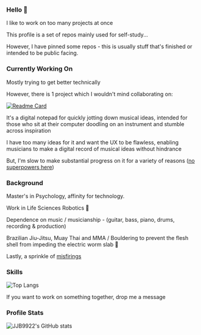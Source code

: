 ### Hello 🤠

I like to work on too many projects at once

This profile is a set of repos mainly used for self-study...

However, I have pinned some repos - this is usually stuff that's finished or intended to be public facing.

### Currently Working On

Mostly trying to get better technically

However, there is 1 project which I wouldn't mind collaborating on:

[![Readme Card](https://github-readme-stats.vercel.app/api/pin/?username=JJB9922&repo=MusiDoodle)](https://github.com/anuraghazra/github-readme-stats)

It's a digital notepad for quickly jotting down musical ideas, intended for those who sit at their computer doodling on an instrument and stumble across inspiration

I have too many ideas for it and want the UX to be flawless, enabling musicians to make a digital record of musical ideas without hindrance

But, I'm slow to make substantial progress on it for a variety of reasons ([no superpowers here](https://www.youtube.com/watch?v=68W2fzN3ZiU))

### Background

Master's in Psychology, affinity for technology.

Work in Life Sciences Robotics 🤖

Dependence on music / musicianship - (guitar, bass, piano, drums, recording & production)

Brazilian Jiu-Jitsu, Muay Thai and MMA / Bouldering to prevent the flesh shell from impeding the electric worm slab 🧠

Lastly, a sprinkle of [misfirings](https://pubmed.ncbi.nlm.nih.gov/31536037/)

### Skills

![Top Langs](https://github-readme-stats.vercel.app/api/top-langs/?username=JJB9922&layout=compact)

If you want to work on something together, drop me a message

### Profile Stats

![JJB9922's GitHub stats](https://github-readme-stats.vercel.app/api?username=JJB9922&show_icons=true&theme=dracula&rank_icon=github&bg_color=30,4375e9,43e9b7&title_color=fff&text_color=fff&hide=contribs,issues,prs)




